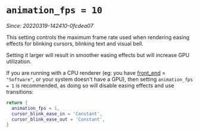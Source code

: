 # `animation_fps = 10`

*Since: 20220319-142410-0fcdea07*

This setting controls the maximum frame rate used when rendering easing effects
for blinking cursors, blinking text and visual bell.

Setting it larger will result in smoother easing effects but will increase GPU
utilization.

If you are running with a CPU renderer (eg: you have [front_end](front_end.md)
= `"Software"`, or your system doesn't have a GPU), then setting `animation_fps
= 1` is recommended, as doing so will disable easing effects and use
transitions:

```lua
return {
  animation_fps = 1,
  cursor_blink_ease_in = 'Constant',
  cursor_blink_ease_out = 'Constant',
}
```

